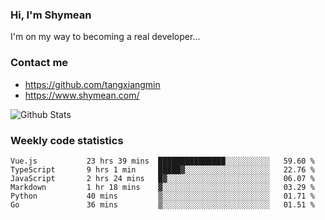 ### Hi, I'm Shymean

I'm on my way to becoming a real developer...

### Contact me

- <https://github.com/tangxiangmin>
- <https://www.shymean.com/>

![Github Stats](https://github-readme-stats.vercel.app/api?username=tangxiangmin&show_icons=true&theme=dark)


###  Weekly code statistics

<!--START_SECTION:waka-->

```text
Vue.js           23 hrs 39 mins  ███████████████░░░░░░░░░░   59.60 %
TypeScript       9 hrs 1 min     █████▓░░░░░░░░░░░░░░░░░░░   22.76 %
JavaScript       2 hrs 24 mins   █▓░░░░░░░░░░░░░░░░░░░░░░░   06.07 %
Markdown         1 hr 18 mins    ▓░░░░░░░░░░░░░░░░░░░░░░░░   03.29 %
Python           40 mins         ▒░░░░░░░░░░░░░░░░░░░░░░░░   01.71 %
Go               36 mins         ▒░░░░░░░░░░░░░░░░░░░░░░░░   01.51 %
```

<!--END_SECTION:waka-->